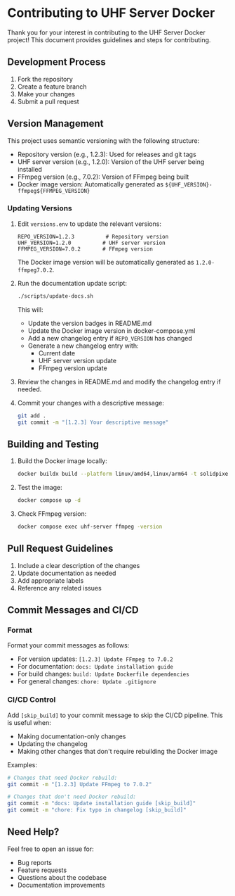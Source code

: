 # Contributing to UHF Server Docker

Thank you for your interest in contributing to the UHF Server Docker project! This document provides guidelines and steps for contributing.

## Development Process

1. Fork the repository
2. Create a feature branch
3. Make your changes
4. Submit a pull request

## Version Management

This project uses semantic versioning with the following structure:
- Repository version (e.g., 1.2.3): Used for releases and git tags
- UHF server version (e.g., 1.2.0): Version of the UHF server being installed
- FFmpeg version (e.g., 7.0.2): Version of FFmpeg being built
- Docker image version: Automatically generated as `${UHF_VERSION}-ffmpeg${FFMPEG_VERSION}`

### Updating Versions

1. Edit `versions.env` to update the relevant versions:
   ```env
   REPO_VERSION=1.2.3          # Repository version
   UHF_VERSION=1.2.0          # UHF server version
   FFMPEG_VERSION=7.0.2       # FFmpeg version
   ```

   The Docker image version will be automatically generated as `1.2.0-ffmpeg7.0.2`.

2. Run the documentation update script:
   ```bash
   ./scripts/update-docs.sh
   ```
   This will:
   - Update the version badges in README.md
   - Update the Docker image version in docker-compose.yml
   - Add a new changelog entry if `REPO_VERSION` has changed
   - Generate a new changelog entry with:
     - Current date
     - UHF server version update
     - FFmpeg version update

3. Review the changes in README.md and modify the changelog entry if needed.

4. Commit your changes with a descriptive message:
   ```bash
   git add .
   git commit -m "[1.2.3] Your descriptive message"
   ```

## Building and Testing

1. Build the Docker image locally:
   ```bash
   docker buildx build --platform linux/amd64,linux/arm64 -t solidpixel/uhf-server:test -f Dockerfile.uhf .
   ```

2. Test the image:
   ```bash
   docker compose up -d
   ```

3. Check FFmpeg version:
   ```bash
   docker compose exec uhf-server ffmpeg -version
   ```

## Pull Request Guidelines

1. Include a clear description of the changes
2. Update documentation as needed
3. Add appropriate labels
4. Reference any related issues

## Commit Messages and CI/CD

### Format
Format your commit messages as follows:
- For version updates: `[1.2.3] Update FFmpeg to 7.0.2`
- For documentation: `docs: Update installation guide`
- For build changes: `build: Update Dockerfile dependencies`
- For general changes: `chore: Update .gitignore`

### CI/CD Control
Add `[skip_build]` to your commit message to skip the CI/CD pipeline. This is useful when:
- Making documentation-only changes
- Updating the changelog
- Making other changes that don't require rebuilding the Docker image

Examples:
```bash
# Changes that need Docker rebuild:
git commit -m "[1.2.3] Update FFmpeg to 7.0.2"

# Changes that don't need Docker rebuild:
git commit -m "docs: Update installation guide [skip_build]"
git commit -m "chore: Fix typo in changelog [skip_build]"
```

## Need Help?

Feel free to open an issue for:
- Bug reports
- Feature requests
- Questions about the codebase
- Documentation improvements
